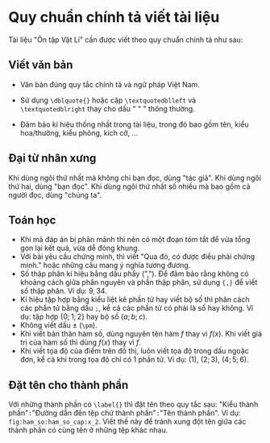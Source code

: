 # Quy chuẩn chính tả viết tài liệu

Tài liệu "Ôn tập Vật Lí" cần được viết theo quy chuẩn chính tả như sau:

## Viết văn bản

- Văn bản đúng quy tắc chính tả và ngữ pháp Việt Nam.

- Sử dụng `\dblquote{}` hoặc cặp `\textquotedblleft` và `\textquotedblright` thay cho dấu  " \" " thông thường.

- Đảm bảo kí hiệu thống nhất trong tài liệu, trong đó bao gồm tên, kiểu hoa/thường, kiểu phông, kích cỡ, ...

## Đại từ nhân xưng

Khi dùng ngôi thứ nhất mà không chỉ bạn đọc, dùng "tác giả". Khi dùng ngôi thứ hai, dùng "bạn đọc". Khi dùng ngôi thứ nhất số nhiều mà bao gồm cả người đọc, dùng "chúng ta".

## Toán học

- Khi mà đáp án bị phân mảnh thì nên có một đoạn tóm tắt để vừa tổng gọn lại kết quả, vừa dễ đóng khung.
- Với bài yêu cầu chứng minh, thì viết "Qua đó, có được điều phải chứng minh." hoặc những câu mang ý nghĩa tương đương.
- Số thập phân kí hiệu bằng dấu phẩy (","). Để đảm bảo rằng không có khoảng cách giữa phần nguyên và phần thập phân, sử dụng `{,}` để viết số thập phân. Ví dụ: $9{,}34$.
- Kí hiệu tập hợp bằng kiểu liệt kê phần tử hay viết bộ số thì phân cách các phần tử bằng dấu `;`, kể cả các phần tử có phải là số hay không. Ví dụ: tập hợp $\left\{0; 1; 2\right\}$ hay bộ số $\left(a; b; c\right)$.
- Không viết dấu $\pm$ (`\pm`).
- Khi viết bản thân hàm số, dùng nguyên tên hàm $f$ thay vì $f(x)$. Khi viết giá trị của hàm số thì dùng $f(x)$ thay vì $f$.
- Khi viết tọa độ của điểm trên đồ thị, luôn viết tọa độ trong dấu ngoặc đơn, kể cả khi trong tọa độ chỉ có 1 phần tử. Ví dụ: $(1)$, $(2; 3)$, $(4; 5; 6)$.

## Đặt tên cho thành phần

Với những thành phần có `\label{}` thì đặt tên theo quy tắc sau: "Kiểu thành phần"`:`"Đường dẫn đến tệp chứ thành phần"`:`"Tên thành phần". Ví dụ: `fig:ham_so:ham_so_cap:x_2`. Viết thế này để tránh xung đột tên giữa các thành phần có cùng tên ở những tệp khác nhau.
